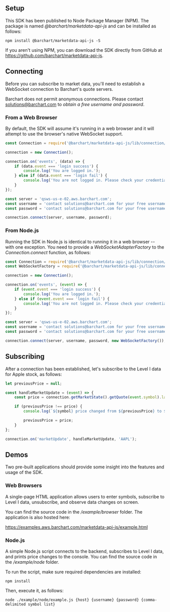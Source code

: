 ## Setup

This SDK has been published to Node Package Manager (NPM). The package is named *@barchart/marketdata-api-js* and can be installed as follows:

```shell
npm install @barchart/marketdata-api-js -S
```

If you aren't using NPM, you can download the SDK directly from GitHub at https://github.com/barchart/marketdata-api-js.

## Connecting

Before you can subscribe to market data, you'll need to establish a WebSocket connection to Barchart's quote servers.

Barchart does not permit anonymous connections. Please contact solutions@barchart.com to *obtain a free username and password*.

### From a Web Browser

By default, the SDK will assume it's running in a web browser and it will attempt to use the browser's native WebSocket support.

```js
const Connection = require('@barchart/marketdata-api-js/lib/connection/Connection');

connection = new Connection();

connection.on('events', (data) => {
	if (data.event === 'login success') {
		console.log('You are logged in.');
	} else if (data.event === 'login fail') {
		console.log('You are not logged in. Please check your credentials');
	}
});

const server = 'qsws-us-e-02.aws.barchart.com';
const username = 'contact solutions@barchart.com for your free username and password';
const password = 'contact solutions@barchart.com for your free username and password';

connection.connect(server, username, password);
```

### From Node.js

Running the SDK in Node.js is identical to running it in a web browser -- with one exception. You need to provide a *WebSocketAdapterFactory* to the *Connection.connect* function, as follows:

```js
const Connection = require('@barchart/marketdata-api-js/lib/connection/Connection');
const WebSocketFactory = require('@barchart/marketdata-api-js/lib/connection/adapter/WebSocketAdapterFactoryForNode');

connection = new Connection();

connection.on('events', (event) => {
	if (event.event === 'login success') {
		console.log('You are logged in.');
	} else if (event.event === 'login fail') {
		console.log('You are not logged in. Please check your credentials');
	}
});

const server = 'qsws-us-e-02.aws.barchart.com';
const username = 'contact solutions@barchart.com for your free username and password';
const password = 'contact solutions@barchart.com for your free username and password';

connection.connect(server, username, password, new WebSocketFactory());
```

## Subscribing

After a connection has been established, let's subscribe to the Level I data for Apple stock, as follows:

```js
let previousPrice = null;

const handleMarketUpdate = (event) => {
	const price = connection.getMarketState().getQuote(event.symbol).lastPrice;

	if (previousPrice !== price) {
		console.log(`${symbol} price changed from ${previousPrice} to ${price}`);

		previousPrice = price;
	}
};

connection.on('marketUpdate', handleMarketUpdate, 'AAPL');
```

## Demos

Two pre-built applications should provide some insight into the features and usage of the SDK.

### Web Browsers

A single-page HTML application allows users to enter symbols, subscribe to Level I data, unsubscribe, and observe data changes on screen.

You can find the source code in the */example/browser* folder. The application is also hosted here:

https://examples.aws.barchart.com/marketdata-api-js/example.html

### Node.js

A simple Node.js script connects to the backend, subscribes to Level I data, and prints price changes to the console. You can find the source code in the */example/node* folder.

To run the script, make sure required dependencies are installed:

```shell
npm install
```

Then, execute it, as follows:

```shell
node ./example/node/example.js {host} {username} {password} {comma-delimited symbol list}
```